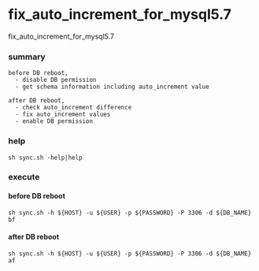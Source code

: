 # fix_auto_increment_for_mysql5.7
fix_auto_increment_for_mysql5.7

### summary
```
before DB reboot,
  - disable DB permission
  - get schema information including auto_increment value

after DB reboot,
  - check auto_increment difference
  - fix auto_increment values
  - enable DB permission 
```

### help
```
sh sync.sh -help|help

```

### execute
#### before DB reboot
```
sh sync.sh -h ${HOST} -u ${USER} -p ${PASSWORD} -P 3306 -d ${DB_NAME} bf
```
#### after DB reboot
```
sh sync.sh -h ${HOST} -u ${USER} -p ${PASSWORD} -P 3306 -d ${DB_NAME} af
```
